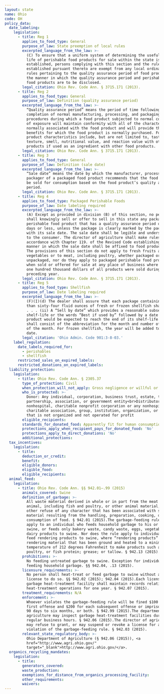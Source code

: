 ```yaml
---
layout: state
name: Ohio
code: OH
policy_data:
  date_labeling:
    legislation:
      - title: Reg 1
        applies_to_food_type: General
        purpose_of_law: State preemption of local rules
        excerpted_language_from_the_law: >-
          (C) To ensure that a uniform system of determining the useful product
          life of perishable food products for sale within the state is
          established, persons complying with this section and the rules
          established pursuant thereto are exempt from any local ordinances or
          rules pertaining to the quality assurance period of food products or
          the manner in which the quality assurance period and perishability of
          food products are to be disclosed.
        legal_citation: Ohio Rev. Code Ann. § 3715.171 (2013).
      - title: Reg 2
        applies_to_food_type: General
        purpose_of_law: Definition (quality assurance period)
        excerpted_language_from_the_law: >-
          “Quality assurance period” means the period of time following the
          completion of normal manufacturing, processing, and packaging
          procedures during which a food product subjected to normal conditions
          of exposure will maintain conformity with all of the characteristics
          normally associated with the food product and will provide the
          benefits for which the food product is normally purchased. Food
          product characteristics include, but are not limited to, taste,
          texture, smell, nutritional value, and reaction value with other food
          products if used as an ingredient with other food products.
        legal_citation: Ohio Rev. Code Ann. § 3715.171 (2013).
      - title: Reg 3
        applies_to_food_type: General
        purpose_of_law: Definition (sale date)
        excerpted_language_from_the_law: >-
          “Sale date” means the date by which the manufacturer, processor, or
          packager of a packaged food product recommends that the food product
          be sold for consumption based on the food product’s quality assurance
          period.
        legal_citation: Ohio Rev. Code Ann. § 3715.171 (2013).
      - title: Reg 4
        applies_to_food_type: Packaged Perishable Foods
        purpose_of_law: Date labeling required
        excerpted_language_from_the_law: >-
          (A) Except as provided in division (B) of this section, no person
          shall knowingly sell or offer to sell in this state any packaged
          perishable food product that has a quality assurance period of thirty
          days or less, unless the package is clearly marked by the packager
          with its sale date. The sale date shall be legible and understandable
          to the consumer. The director of agriculture shall make rules in
          accordance with Chapter 119. of the Revised Code establishing the
          manner in which the sale date shall be affixed to food products. (B)
          The provisions of this section do not apply to fresh fruits and
          vegetables or to meat, including poultry, whether packaged or
          unpackaged, nor do they apply to packaged perishable food products
          when sold or offered for sale at any place of business where less than
          one hundred thousand dollars of all products were sold during the
          preceding year.
        legal_citation: Ohio Rev. Code Ann. § 3715.171 (2013).
      - title: Reg 5
        applies_to_food_type: Shellfish
        purpose_of_law: Date labeling required
        excerpted_language_from_the_law: >-
          (F)(I)(d) The dealer shall assure that each package containing less
          than sixty-four fluid ounces of fresh or frozen shellfish shall have:
          . . . (ii) A “Sell by date” which provides a reasonable subsequent
          shelf-life or the words “Best if used by” followed by a date when the
          product would be expected to reach the end of its shelf-life. The date
          shall consist of the abbreviation for the month and number of the day
          of the month. For frozen shellfish, the year will be added to the
          date.
        legal_citation: 'Ohio Admin. Code 901:3-8-03.'
    label_regulation:
      date_labels_required_for:
        - perishables
        - shellfish
      restricted_sales_on_expired_labels:
      restricted_donations_on_expired_labels:
  liability_protection:
    legislation:
      - title: Ohio Rev. Code Ann. § 2305.37
        type_of_protection: Civil
        when_protection_will_not_apply: Gross negligence or willful or wanton misconduct
        who_is_protected: >-
          Donor: Any individual, corporation, business trust, estate, trust,
          partnership, association, or government entity<br>Distributor: Any
          nonhospital, charitable nonprofit corporation or any nonhospital,
          charitable association, group, institution, organization, or society
          that is not organized and not operated for profit
        eligible_recipients:
        standards_for_donated_food: Apparently fit for human consumption
        protections_apply_when_recipient_pays_for_donated_food: 'No'
        protections_apply_to_direct_donations: 'No'
        additional_protections:
  tax_incentives:
    legislation:
      - title:
        deduction_or_credit:
        benefit:
        eligible_donors:
        eligible_food:
        eligible_recipients:
  animal_feed:
    legislation:
      - title: Ohio Rev. Code Ann. §§ 942.01–.99 (2015)
        animals_covered: Swine
        definition_of_garbage: >-
          All waste material derived in whole or in part from the meat of any
          animal, including fish and poultry, or other animal material, and
          other refuse of any character that has been associated with such waste
          material resulting from the handling, preparation, cooking, or
          consumption of food. § 942.01 (2015).The garbage-feeding rule does not
          apply to an individual who feeds household garbage to his or her own
          swine, or feeds only bakery waste, candy waste, eggs, vegetables, or
          dairy products to swine. Nor does the rule apply to individuals who
          feed rendering products to swine, where “rendering products” means raw
          rendering material that has been ground and heated to a minimum
          temperature of 212 degrees Fahrenheit to make products such as animal,
          poultry, or fish protein; grease; or tallow. § 942.13 (2015).
        prohibitions: >-
          No feeding untreated garbage to swine. Exception for individuals
          feeding household garbage. §§ 942.04, .13 (2015).
        licensure_requirements: >-
          No person shall heat-treat or feed garbage to swine without an annual
          license to do so. §§ 942.02 (2015); 942.04 (2015).Each licensed
          garbage heat-treatment facility shall maintain records relating to
          heat-treatment operations for one year. § 942.07 (2015).
        treatment_requirements: N/A
        enforcement: >-
          Whoever violates the garbage-feeding rule will be fined $100 for the
          first offense and $200 for each subsequent offense or imprisoned for
          90 days to six months, or both. § 942.99 (2015).The department of
          agriculture may inspect garbage heat-treatment facilities during
          regular business hours. § 942.06 (2015).The director of agriculture
          may refuse to grant, or may suspend or revoke a license for any
          violation of the garbage-feeding rule. § 942.03 (2015).
        relevant_state_regulatory_body: >-
          Ohio Department of Agriculture (§ 942.06 (2015)), <a
          href="http://www.agri.ohio.gov/"
          target="_blank">http://www.agri.ohio.gov/</a>.
  organics_recycling_mandates:
    legislation:
      - title:
        generators_covered:
        waste_production:
        exemptions_for_distance_from_organics_processing_facility:
        other_requirements:
        waivers:
---
```


